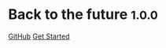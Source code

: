 <!-- _coverpage.md -->

# Back to the future <small>1.0.0</small>

[GitHub](//gitlab.com/gaspacchio/back-to-the-future)
[Get Started](#todo)

<!-- background color -->

<!-- ![color](#f0f0f0) -->

